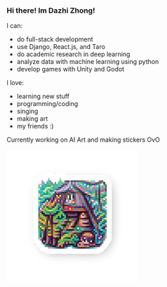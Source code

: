 ### Hi there! Im Dazhi Zhong!

I can:

* do full-stack development
* use Django, React.js, and Taro
* do academic research in deep learning
* analyze data with machine learning using python 
* develop games with Unity and Godot


I love:

* learning new stuff
* programming/coding
* singing
* making art 
* my friends :)

Currently working on AI Art and making stickers OvO

<img src="Sticker_hut_v1.png" width="300" height="300">


